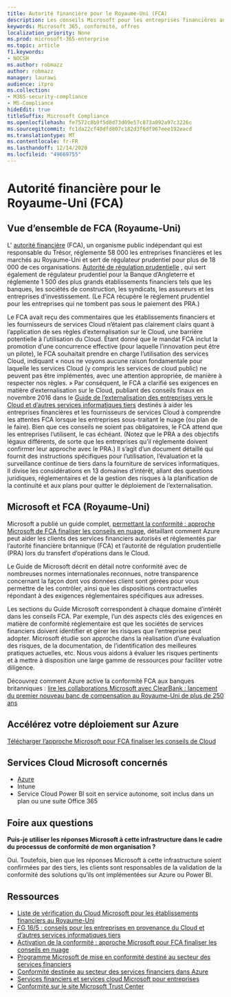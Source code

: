 ```yaml
---
title: Autorité financière pour le Royaume-Uni (FCA)
description: Les conseils Microsoft pour les entreprises financières au Royaume-Uni suivent l’autorité financière et les directives d’externalisation sur le Cloud.
keywords: Microsoft 365, conformité, offres
localization_priority: None
ms.prod: microsoft-365-enterprise
ms.topic: article
f1.keywords:
- NOCSH
ms.author: robmazz
author: robmazz
manager: laurawi
audience: itpro
ms.collection:
- M365-security-compliance
- MS-Compliance
hideEdit: true
titleSuffix: Microsoft Compliance
ms.openlocfilehash: fe7572c8b9f5d8d73d09e57c873a092a97c3226c
ms.sourcegitcommit: fc1da22cf40dfd807c182d3f6df967eee192eacd
ms.translationtype: MT
ms.contentlocale: fr-FR
ms.lasthandoff: 12/14/2020
ms.locfileid: "49669755"
---
```

# <a name="united-kingdom-financial-conduct-authority-fca"></a>Autorité financière pour le Royaume-Uni (FCA)

## <a name="fca-uk-overview"></a>Vue d’ensemble de FCA (Royaume-Uni)

L' [autorité financière](https://www.fca.org.uk/) (FCA), un organisme public indépendant qui est responsable du Trésor, réglemente 58 000 les entreprises financières et les marchés au Royaume-Uni et sert de régulateur prudentiel pour plus de 18 000 de ces organisations. [Autorité de régulation prudentielle](https://www.bankofengland.co.uk/pra/pages/default.aspx) , qui sert également de régulateur prudentiel pour la Banque d’Angleterre et réglemente 1 500 des plus grands établissements financiers tels que les banques, les sociétés de construction, les syndicats, les assureurs et les entreprises d’investissement. (Le FCA récupère le règlement prudentiel pour les entreprises qui ne tombent pas sous le paiement des PRA.)

Le FCA avait reçu des commentaires que les établissements financiers et les fournisseurs de services Cloud n’étaient pas clairement clairs quant à l’application de ses règles d’externalisation sur le Cloud, une barrière potentielle à l’utilisation du Cloud. Étant donné que le mandat FCA inclut la promotion d’une concurrence effective (pour laquelle l’innovation peut être un pilote), le FCA souhaitait prendre en charge l’utilisation des services Cloud, indiquant « nous ne voyons aucune raison fondamentale pour laquelle les services Cloud (y compris les services de cloud public) ne peuvent pas être implémentés, avec une attention appropriée, de manière à respecter nos règles. » Par conséquent, le FCA a clarifié ses exigences en matière d’externalisation sur le Cloud, publiant des conseils finaux en novembre 2016 dans le [Guide de l’externalisation des entreprises vers le Cloud et d’autres services informatiques tiers](https://www.fca.org.uk/publication/finalised-guidance/fg16-5.pdf) destinés à aider les entreprises financières et les fournisseurs de services Cloud à comprendre les attentes FCA lorsque les entreprises sous-traitant le nuage (ou plan de le faire). Bien que ces conseils ne soient pas obligatoires, le FCA attend que les entreprises l’utilisent, le cas échéant. (Notez que le PRA a des objectifs légaux différents, de sorte que les entreprises qu’il réglemente doivent confirmer leur approche avec le PRA.) Il s’agit d’un document détaillé qui fournit des instructions spécifiques pour l’utilisation, l’évaluation et la surveillance continue de tiers dans la fourniture de services informatiques. Il divise les considérations en 13 domaines d’intérêt, allant des questions juridiques, réglementaires et de la gestion des risques à la planification de la continuité et aux plans pour quitter le déploiement de l’externalisation.

## <a name="microsoft-and-fca-uk"></a>Microsoft et FCA (Royaume-Uni)

Microsoft a publié un guide complet, [permettant la conformité : approche Microsoft de FCA finaliser les conseils en nuage](https://go.microsoft.com/fwlink/p/?linkid=2101561), détaillant comment Azure peut aider les clients des services financiers autorisés et réglementés par l’autorité financière britannique (FCA) et l’autorité de régulation prudentielle (PRA) lors du transfert d’opérations dans le Cloud.

Le Guide de Microsoft décrit en détail notre conformité avec de nombreuses normes internationales reconnues, notre transparence concernant la façon dont vos données client sont gérées pour vous permettre de les contrôler, ainsi que les dispositions contractuelles répondant à des exigences réglementaires spécifiques aux adresses.

Les sections du Guide Microsoft correspondent à chaque domaine d’intérêt dans les conseils FCA. Par exemple, l’un des aspects clés des exigences en matière de conformité réglementaire est que les sociétés de services financiers doivent identifier et gérer les risques que l’entreprise peut adopter. Microsoft étudie son approche dans la réalisation d’une évaluation des risques, de la documentation, de l’identification des meilleures pratiques actuelles, etc. Nous vous aidons à évaluer les risques pertinents et à mettre à disposition une large gamme de ressources pour faciliter votre diligence.

Découvrez comment Azure active la conformité FCA aux banques britanniques : [lire les collaborations Microsoft avec ClearBank : lancement du premier nouveau banc de compensation au Royaume-Uni de plus de 250 ans](https://customers.microsoft.com/story/microsoft-collaborates-with-clearbank)

## <a name="accelerate-your-deployment-on-azure"></a>Accélérez votre déploiement sur Azure

[Télécharger l’approche Microsoft pour FCA finaliser les conseils de Cloud](https://go.microsoft.com/fwlink/p/?linkid=2101561)

## <a name="microsoft-in-scope-cloud-services"></a>Services Cloud Microsoft concernés

- [Azure](https://aka.ms/AzureCompliance)
- Intune
- Service Cloud Power BI soit en service autonome, soit inclus dans un plan ou une suite Office 365

## <a name="frequently-asked-questions"></a>Foire aux questions

**Puis-je utiliser les réponses Microsoft à cette infrastructure dans le cadre du processus de conformité de mon organisation ?**

Oui. Toutefois, bien que les réponses Microsoft à cette infrastructure soient confirmées par des tiers, les clients sont responsables de la validation de la conformité des solutions qu’ils ont implémentées sur Azure ou Power BI.

## <a name="resources"></a>Ressources

- [Liste de vérification du Cloud Microsoft pour les établissements financiers au Royaume-Uni](https://aka.ms/Azure-UK-compliance)
- [FG 16/5 : conseils pour les entreprises en provenance du Cloud et d’autres services informatiques tiers](https://www.fca.org.uk/publication/finalised-guidance/fg16-5.pdf)
- [Activation de la conformité : approche Microsoft pour FCA finaliser les conseils en nuage](https://go.microsoft.com/fwlink/p/?linkid=2101561)
- [Programme Microsoft de mise en conformité destiné au secteur des services financiers](https://www.microsoft.com/download/details.aspx?id=55332)
- [Conformité destinée au secteur des services financiers dans Azure](https://azure.microsoft.com/resources/videos/azurecon-2015-financial-services-compliance-in-azure/)
- [Services financiers et services cloud Microsoft pour entreprises](https://www.microsoft.com/trustcenter/cloudservices/financialservices)
- [Conformité sur le site Microsoft Trust Center](https://www.microsoft.com/trust-center/compliance/compliance-overview)
